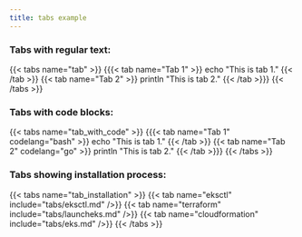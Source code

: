 ```yaml
---
title: tabs example
---
```


### Tabs with regular text:
{{< tabs name="tab" >}}
{{{< tab name="Tab 1" >}}
echo "This is tab 1."
{{< /tab >}}
{{< tab name="Tab 2" >}}
println "This is tab 2."
{{< /tab >}}}
{{< /tabs >}}

### Tabs with code blocks:
{{< tabs name="tab_with_code" >}}
{{{< tab name="Tab 1" codelang="bash" >}}
echo "This is tab 1."
{{< /tab >}}
{{< tab name="Tab 2" codelang="go" >}}
println "This is tab 2."
{{< /tab >}}}
{{< /tabs >}}

### Tabs showing installation process:
{{< tabs name="tab_installation" >}}
{{< tab name="eksctl" include="tabs/eksctl.md" />}}
{{< tab name="terraform" include="tabs/launcheks.md" />}}
{{< tab name="cloudformation" include="tabs/eks.md" />}}
{{< /tabs >}}
